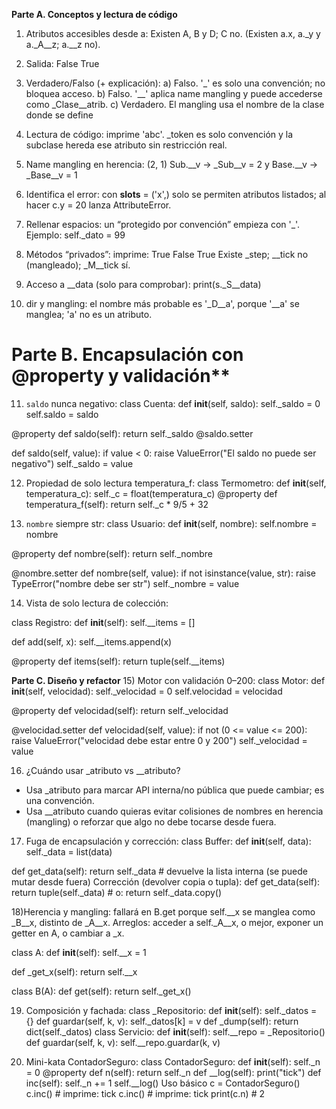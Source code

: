 
**Parte A. Conceptos y lectura de código**
1) Atributos accesibles desde a: Existen A, B y D; C no. (Existen a.x, a._y y a._A__z; a.__z no).
   
2) Salida:
False True

3) Verdadero/Falso (+ explicación):
a) Falso. '_' es solo una convención; no bloquea acceso.
b) Falso. '__' aplica name mangling y puede accederse como _Clase__atrib.
c) Verdadero. El mangling usa el nombre de la clase donde se define

4) Lectura de código: imprime 'abc'. _token es solo convención y la subclase hereda ese atributo sin
restricción real.

5) Name mangling en herencia:
(2, 1)
Sub.__v -> _Sub__v = 2 y Base.__v -> _Base__v = 1

6) Identifica el error: con __slots__ = ('x',) solo se permiten atributos listados; al hacer c.y = 20 lanza
AttributeError.

7) Rellenar espacios: un “protegido por convención” empieza con '_'. Ejemplo:
self._dato = 99

8) Métodos “privados”: imprime:
True False True
Existe _step; __tick no (mangleado); _M__tick sí.

9) Acceso a __data (solo para comprobar):
print(s._S__data)

10) dir y mangling: el nombre más probable es '_D__a', porque '__a' se manglea; 'a' no es un atributo.

# Parte B. Encapsulación con @property y validación**

11) `saldo` nunca negativo:
class Cuenta:
  def __init__(self, saldo):
    self._saldo = 0
    self.saldo = saldo
    
@property
def saldo(self):
  return self._saldo
    @saldo.setter
    
def saldo(self, value):
  if value < 0:
    raise ValueError("El saldo no puede ser negativo")
    self._saldo = value


12) Propiedad de solo lectura temperatura_f:
  class Termometro:
    def __init__(self, temperatura_c):
    self._c = float(temperatura_c)
  @property
  def temperatura_f(self):
  return self._c * 9/5 + 32

13) `nombre` siempre str:
  class Usuario:
    def __init__(self, nombre):
    self.nombre = nombre

@property
  def nombre(self):
    return self._nombre

@nombre.setter
  def nombre(self, value):
    if not isinstance(value, str):
      raise TypeError("nombre debe ser str")
    self._nombre = value

14) Vista de solo lectura de colección:
    
  class Registro:
    def __init__(self):
    self.__items = []

  def add(self, x):
  self.__items.append(x)

  @property
  def items(self):
    return tuple(self.__items)

  **Parte C. Diseño y refactor**
  15) Motor con validación 0–200:
  class Motor:
    def __init__(self, velocidad):
    self._velocidad = 0
    self.velocidad = velocidad

  @property
  def velocidad(self):
    return self._velocidad

  @velocidad.setter
  def velocidad(self, value):
    if not (0 <= value <= 200):
      raise ValueError("velocidad debe estar entre 0 y 200")
      self._velocidad = value
  
16) ¿Cuándo usar _atributo vs __atributo?
- Usa _atributo para marcar API interna/no pública que puede cambiar; es una convención.
- Usa __atributo cuando quieras evitar colisiones de nombres en herencia (mangling) o reforzar que algo
no debe tocarse desde fuera.

17) Fuga de encapsulación y corrección:
  class Buffer:
    def __init__(self, data):
    self._data = list(data)
    
def get_data(self):
  return self._data # devuelve la lista interna (se puede mutar desde fuera)
 Corrección (devolver copia o tupla):
  def get_data(self):
  return tuple(self._data) # o: return self._data.copy()

18)Herencia y mangling: fallará en B.get porque self.__x se manglea como _B__x, distinto de _A__x.
Arreglos: acceder a self._A__x, o mejor, exponer un getter en A, o cambiar a _x.

class A:
  def __init__(self):
  self.__x = 1

def _get_x(self):
  return self.__x
  
class B(A):
def get(self):
return self._get_x()

19) Composición y fachada:
  class _Repositorio:
    def __init__(self):
  self._datos = {}
  def guardar(self, k, v):
    self._datos[k] = v
  def _dump(self):
    return dict(self._datos)
  class Servicio:
    def __init__(self):
      self.__repo = _Repositorio()
    def guardar(self, k, v):
      self.__repo.guardar(k, v)



20) Mini-kata ContadorSeguro:
  class ContadorSeguro:
    def __init__(self):
      self._n = 0
  @property
    def n(self):
      return self._n
    def __log(self):
      print("tick")
    def inc(self):
      self._n += 1
      self.__log()
   Uso básico
    c = ContadorSeguro()
    c.inc() # imprime: tick
    c.inc() # imprime: tick
    print(c.n) # 2


